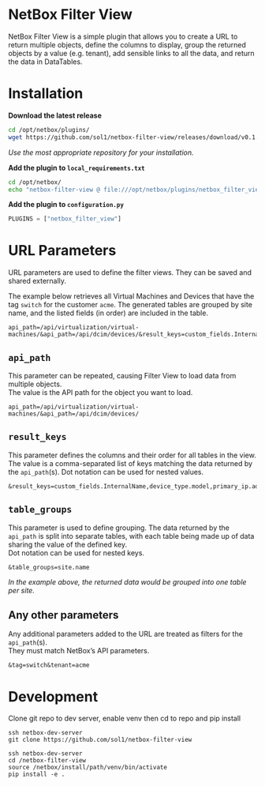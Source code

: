 # NetBox Filter View

NetBox Filter View is a simple plugin that allows you to create a URL to return multiple objects, define the columns to display, group the returned objects by a value (e.g. tenant), add sensible links to all the data, and return the data in DataTables.

# Installation

**Download the latest release**
```bash
cd /opt/netbox/plugins/
wget https://github.com/sol1/netbox-filter-view/releases/download/v0.1.5/netbox_filter_view-0.1.5.tar.gz
```
_Use the most appropriate repository for your installation._

**Add the plugin to `local_requirements.txt`**
```bash
cd /opt/netbox/
echo "netbox-filter-view @ file:///opt/netbox/plugins/netbox_filter_view-0.1.5.tar.gz" > local_requirements.txt
```

**Add the plugin to `configuration.py`**
```python
PLUGINS = ["netbox_filter_view"]
```

# URL Parameters

URL parameters are used to define the filter views. They can be saved and shared externally.

The example below retrieves all Virtual Machines and Devices that have the tag `switch` for the customer `acme`. The generated tables are grouped by site name, and the listed fields (in order) are included in the table.

```
api_path=/api/virtualization/virtual-machines/&api_path=/api/dcim/devices/&result_keys=custom_fields.InternalName,device_type.model,primary_ip.address,custom_fields.URL,comments,name,site.name,rack.name,position&table_groups=site.name&tag=switch&tenant=acme
```

## `api_path`

This parameter can be repeated, causing Filter View to load data from multiple objects.  
The value is the API path for the object you want to load.

```
api_path=/api/virtualization/virtual-machines/&api_path=/api/dcim/devices/
```

## `result_keys`

This parameter defines the columns and their order for all tables in the view. The value is a comma-separated list of keys matching the data returned by the `api_path`(s). 
Dot notation can be used for nested values.

```
&result_keys=custom_fields.InternalName,device_type.model,primary_ip.address,custom_fields.URL,comments,name,site.name,rack.name,position
```

## `table_groups`

This parameter is used to define grouping. The data returned by the `api_path` is split into separate tables, with each table being made up of data sharing the value of the defined key.  
Dot notation can be used for nested keys.

```
&table_groups=site.name
```

_In the example above, the returned data would be grouped into one table per site._

## Any other parameters

Any additional parameters added to the URL are treated as filters for the `api_path`(s).  
They must match NetBox’s API parameters.

```
&tag=switch&tenant=acme
```

# Development
Clone git repo to dev server, enable venv then cd to repo and pip install
```
ssh netbox-dev-server
git clone https://github.com/sol1/netbox-filter-view
```

```
ssh netbox-dev-server
cd /netbox-filter-view
source /netbox/install/path/venv/bin/activate 
pip install -e .
```